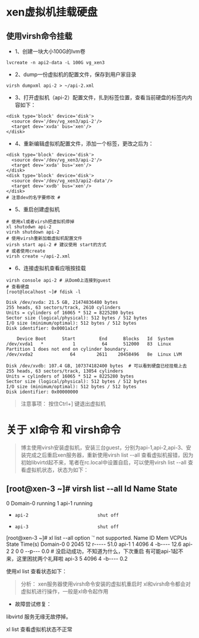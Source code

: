 # xen虚拟机挂载硬盘

## 使用virsh命令挂载

- 1、创建一块大小100G的lvm卷

```
lvcreate -n api2-data -L 100G vg_xen3
```

- 2、dump一份虚拟机的配置文件，保存到用户家目录

```
virsh dumpxml api-2 > ~/api-2.xml
```

- 3、打开虚拟机（api-2）配置文件，扎到<disk>标签位置，查看当前硬盘的标签内内容如下：

```
<disk type='block' device='disk'>
  <source dev='/dev/vg_xen3/api-2'/>
  <target dev='xvda' bus='xen'/>
</disk>
```

- 4、重新编辑虚拟机配置文件，添加一个<disk>标签，更改之后为：

```
<disk type='block' device='disk'>
  <source dev='/dev/vg_xen3/api-2'/>
  <target dev='xvda' bus='xen'/>
</disk>
<disk type='block' device='disk'>
  <source dev='/dev/vg_xen3/api2-data'/>
  <target dev='xvdb' bus='xen'/>
</disk>
# 注意dev的名字要修改 #
```

- 5、重启创建虚拟机

```
# 使用xl或者virsh把虚拟机停掉
xl shutodwn api-2
virsh shutdown api-2
# 使用virsh重新加载虚拟机配置文件
virsh start api-2 # 建议使用 start的方式
# 或者使用create
virsh create ~/api-2.xml
```

- 6、连接虚拟机查看应哦按挂载

```
virsh console api-2 # 从Dom0上连接到guest
# 查看硬盘
[root@localhost ~]# fdisk -l

Disk /dev/xvda: 21.5 GB, 21474836480 bytes
255 heads, 63 sectors/track, 2610 cylinders
Units = cylinders of 16065 * 512 = 8225280 bytes
Sector size (logical/physical): 512 bytes / 512 bytes
I/O size (minimum/optimal): 512 bytes / 512 bytes
Disk identifier: 0x0001a1cf

    Device Boot      Start         End      Blocks   Id  System
/dev/xvda1   *           1          64      512000   83  Linux
Partition 1 does not end on cylinder boundary.
/dev/xvda2              64        2611    20458496   8e  Linux LVM

Disk /dev/xvdb: 107.4 GB, 107374182400 bytes  # 可以看到硬盘已经挂载上去
255 heads, 63 sectors/track, 13054 cylinders
Units = cylinders of 16065 * 512 = 8225280 bytes
Sector size (logical/physical): 512 bytes / 512 bytes
I/O size (minimum/optimal): 512 bytes / 512 bytes
Disk identifier: 0x00000000
```

> 注意事项： 按住Ctrl+] 键退出虚拟机

# 关于 xl命令 和 virsh命令

> 博主使用virsh安装虚拟机，安装三台guest，分别为api-1,api-2,api-3、安装完成之后重启xen服务器，重新使用virsh list --all 查看虚拟机报错，因为初始libvirtd起不来，笔者在rc.local中设置自启，可以使用virsh list --all 查看虚拟机状态，状态为如下：

[root@xen-3 ~]# virsh list --all
 Id    Name                           State
----------------------------------------------------
 0     Domain-0                       running
 1     api-1                          running
 -     api-2                          shut off
 -     api-3                          shut off

[root@xen-3 ~]# xl list --all
option `' not supported.
Name                                        ID   Mem VCPUs	State	Time(s)
Domain-0                                     0  2045    12     r-----      51.0
api-1                                        1  4096     4     -b----      12.6
api-2                                        2     0     0     --p---       0.0   # 没启动成功，不知道为什么，下次重启 有可能api-1起不来，这里困扰两个礼拜啦
api-3                                        5  4096     4     -b----       0.2

使用xl list 查看状态如下：

> 分析： xen服务器使用virsh命令安装的虚拟机重启时 xl和virsh命令都会对虚拟机进行操作，一般是xl命令起作用

- 故障尝试修复：

libvirtd 服务无缘无故停掉。

xl list 查看虚拟机状态不正常
